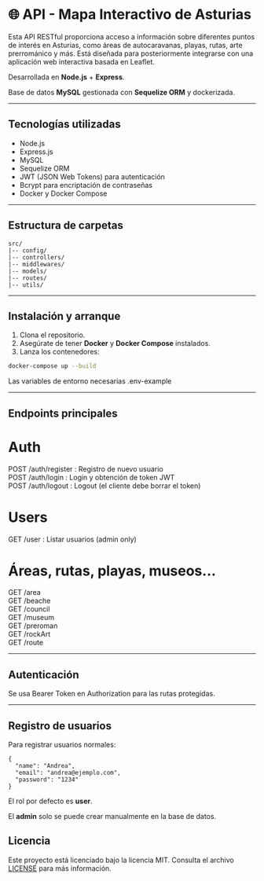 # 🌐 API - Mapa Interactivo de Asturias

Esta API RESTful proporciona acceso a información sobre diferentes puntos de interés en Asturias, como áreas de autocaravanas, playas, rutas, arte prerrománico y más. Está diseñada para posteriormente integrarse con una aplicación web interactiva basada en Leaflet.

Desarrollada en **Node.js** + **Express**.

Base de datos **MySQL** gestionada con **Sequelize ORM** y dockerizada.

---

## Tecnologías utilizadas

- Node.js
- Express.js
- MySQL
- Sequelize ORM
- JWT (JSON Web Tokens) para autenticación
- Bcrypt para encriptación de contraseñas
- Docker y Docker Compose

---

## Estructura de carpetas
```
src/
|-- config/
|-- controllers/
|-- middlewares/
|-- models/
|-- routes/
|-- utils/
```
---

## Instalación y arranque

1. Clona el repositorio.
2. Asegúrate de tener **Docker** y **Docker Compose** instalados.
3. Lanza los contenedores:

```bash
docker-compose up --build
```

Las variables de entorno necesarias .env-example

---

## Endpoints principales

# Auth
POST /auth/register : Registro de nuevo usuario  
POST /auth/login : Login y obtención de token JWT  
POST /auth/logout : Logout (el cliente debe borrar el token)  
# Users
GET /user : Listar usuarios (admin only)
# Áreas, rutas, playas, museos...
GET /area  
GET /beache  
GET /council  
GET /museum  
GET /preroman  
GET /rockArt  
GET /route  

---

## Autenticación

Se usa Bearer Token en Authorization para las rutas protegidas.

---

## Registro de usuarios

Para registrar usuarios normales:
```
{
  "name": "Andrea",
  "email": "andrea@ejemplo.com",
  "password": "1234"
}
```

El rol por defecto es **user**.

El **admin** solo se puede crear manualmente en la base de datos.

## Licencia

Este proyecto está licenciado bajo la licencia MIT. Consulta el archivo [LICENSE](./LICENSE) para más información.

